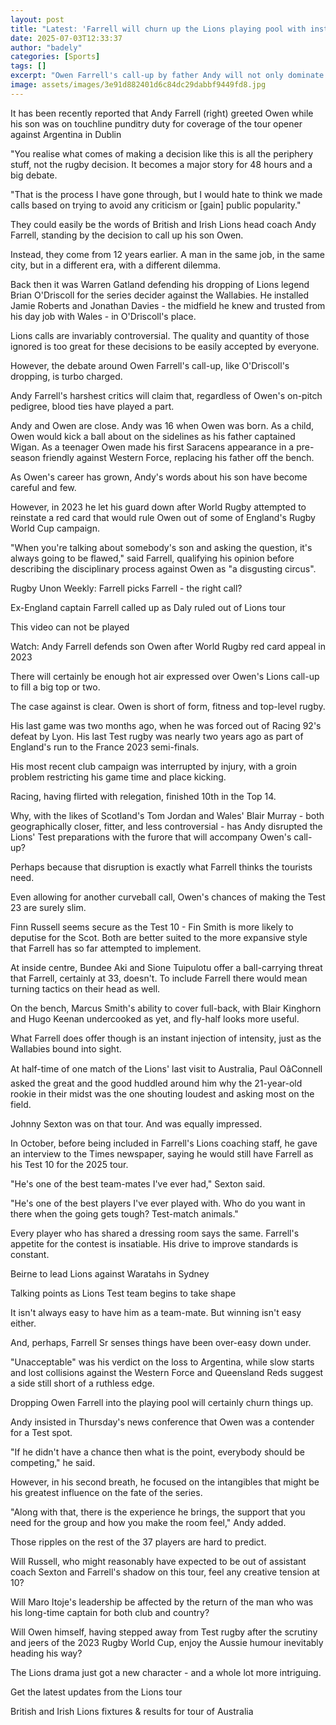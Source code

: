 ```yaml
---
layout: post
title: "Latest: 'Farrell will churn up the Lions playing pool with instant intensity'"
date: 2025-07-03T12:33:37
author: "badely"
categories: [Sports]
tags: []
excerpt: "Owen Farrell's call-up by father Andy will not only dominate the headlines, but also bring a new sharpness to the British and Irish Lions' preparation"
image: assets/images/3e91d882401d6c84dc29dabbf9449fd8.jpg
---
```


It has been recently reported that Andy Farrell (right) greeted Owen while his son was on touchline punditry duty for coverage of the tour opener against Argentina in Dublin

"You realise what comes of making a decision like this is all the periphery stuff, not the rugby decision. It becomes a major story for 48 hours and a big debate.

"That is the process I have gone through, but I would hate to think we made calls based on trying to avoid any criticism or [gain] public popularity."

They could easily be the words of British and Irish Lions head coach Andy Farrell, standing by the decision to call up his son Owen.

Instead, they come from 12 years earlier. A man in the same job, in the same city, but in a different era, with a different dilemma.

Back then it was Warren Gatland defending his dropping of Lions legend Brian O'Driscoll for the series decider against the Wallabies. He installed Jamie Roberts and Jonathan Davies - the midfield he knew and trusted from his day job with Wales  - in O'Driscoll's place.

Lions calls are invariably controversial. The quality and quantity of those ignored is too great for these decisions to be easily accepted by everyone.

However, the debate around Owen Farrell's call-up, like O'Driscoll's dropping, is turbo charged.

Andy Farrell's harshest critics will claim that, regardless of Owen's on-pitch pedigree, blood ties have played a part.

Andy and Owen are close. Andy was 16 when Owen was born. As a child, Owen would kick a ball about on the sidelines as his father captained Wigan. As a teenager Owen made his first Saracens appearance in a pre-season friendly against Western Force, replacing his father off the bench.

As Owen's career has grown, Andy's words about his son have become careful and few.

However, in 2023 he let his guard down after World Rugby attempted to reinstate a red card that would rule Owen out of some of England's Rugby World Cup campaign.

"When you're talking about somebody's son and asking the question, it's always going to be flawed," said Farrell, qualifying his opinion before describing the disciplinary process against Owen as "a disgusting circus".

Rugby Unon Weekly: Farrell picks Farrell - the right call?

Ex-England captain Farrell called up as Daly ruled out of Lions tour

This video can not be played

Watch: Andy Farrell defends son Owen after World Rugby red card appeal in 2023

There will certainly be enough hot air expressed over Owen's Lions call-up to fill a big top or two.

The case against is clear. Owen is short of form, fitness and top-level rugby.

His last game was two months ago, when he was forced out of Racing 92's defeat by Lyon. His last Test rugby was nearly two years ago as part of England's run to the France 2023 semi-finals.

His most recent club campaign was interrupted by injury, with a groin problem restricting his game time and place kicking.

Racing, having flirted with relegation, finished 10th in the Top 14.

Why, with the likes of Scotland's Tom Jordan and Wales' Blair Murray - both geographically closer, fitter, and less controversial - has Andy disrupted the Lions' Test preparations with the furore that will accompany Owen's call-up?

Perhaps because that disruption is exactly what Farrell thinks the tourists need.

Even allowing for another curveball call, Owen's chances of making the Test 23 are surely slim.

Finn Russell seems secure as the Test 10 - Fin Smith is more likely to deputise for the Scot. Both are better suited to the more expansive style that Farrell has so far attempted to implement.

At inside centre, Bundee Aki and Sione Tuipulotu offer a ball-carrying threat that Farrell, certainly at 33, doesn't. To include Farrell there would mean turning tactics on their head as well.

On the bench, Marcus Smith's ability to cover full-back, with Blair Kinghorn and Hugo Keenan undercooked as yet, and fly-half looks more useful.

What Farrell does offer though is an instant injection of intensity, just as the Wallabies bound into sight.

At half-time of one match of the Lions' last visit to Australia, Paul OâConnell asked the great and the good huddled around him why the 21-year-old rookie in their midst was the one shouting loudest and asking most on the field.

Johnny Sexton was on that tour. And was equally impressed.

In October, before being included in Farrell's Lions coaching staff, he gave an interview to the Times newspaper, saying he would still have Farrell as his Test 10 for the 2025 tour.

"He's one of the best team-mates I've ever had," Sexton said.

"He's one of the best players I've ever played with. Who do you want in there when the going gets tough? Test-match animals."

Every player who has shared a dressing room says the same. Farrell's appetite for the contest is insatiable. His drive to improve standards is constant.

Beirne to lead Lions against Waratahs in Sydney

Talking points as Lions Test team begins to take shape

It isn't always easy to have him as a team-mate. But winning isn't easy either.

And, perhaps, Farrell Sr senses things have been over-easy down under.

"Unacceptable" was his verdict on the loss to Argentina, while slow starts and lost collisions against the Western Force and Queensland Reds suggest a side still short of a ruthless edge.

Dropping Owen Farrell into the playing pool will certainly churn things up.

Andy insisted in Thursday's news conference that Owen was a contender for a Test spot.

"If he didn't have a chance then what is the point, everybody should be competing," he said.

However, in his second breath, he focused on the intangibles that might be his greatest influence on the fate of the series.

"Along with that, there is the experience he brings, the support that you need for the group and how you make the room feel," Andy added.

Those ripples on the rest of the 37 players are hard to predict.

Will Russell, who might reasonably have expected to be out of assistant coach Sexton and Farrell's shadow on this tour, feel any creative tension at 10?

Will Maro Itoje's leadership be affected by the return of the man who was his long-time captain for both club and country?

Will Owen himself, having stepped away from Test rugby after the scrutiny and jeers of the 2023 Rugby World Cup, enjoy the Aussie humour inevitably heading his way?

The Lions drama just got a new character - and a whole lot more intriguing.

Get the latest updates from the Lions tour

British and Irish Lions fixtures & results for tour of Australia

